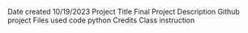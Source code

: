 Date created 
10/19/2023
Project Title
Final Project 
Description
Github project 
Files used
code python
Credits 
Class instruction
